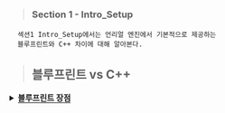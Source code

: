 
> ### Section 1 - Intro_Setup

```
  섹션1 Intro_Setup에서는 언리얼 엔진에서 기본적으로 제공하는
  블루프린트와 C++ 차이에 대해 알아본다.
```

> ## 블루프린트 vs C++

<details>
  <summary><span style="border-bottom:0.05em solid"><strong>블루프린트 장점</strong></span></summary>
<hr>
  <ul>
     <li>Quick to change (빠르게 변경 가능)</li>
     <li>Beginner friendly (입문자에 친절)</li>
     <li>Easy to discover (쉽게 찾을 수 있다)</li>
     <li>Tailor-made (맞춤형)</li>
     <li>Designer/artist friendly (디자이너/아티스트에게 친절)</li>
  </ul>
  
  
<details>
  <summary><span style="border-bottom:0.05em solid"><strong>C++ 장점</strong></span></summary>
<hr>
  <ul>
     <li>More concise (좀 더 간결함)</li>
     <li>Industry standard (업계 표준)</li>
     <li>High speed (처리 속도가 빠름)</li>
     <li>Access all areas (모든 영역에 액세스 가능)</li>
     <li>Good for bigger projects (큰 프로젝트에 좋음)</li>
  </ul>
